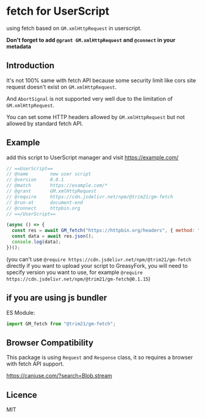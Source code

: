 # fetch for UserScript

using fetch based on `GM.xmlHttpRequest` in userscript.

**Don't forget to add `@grant GM.xmlHttpRequest` and `@connect` in your metadata**

## Introduction

It's not 100% same with fetch API because some security limit like cors site request doesn't exist on `GM.xmlHttpRequest`.

And `AbortSignal` is not supported very well due to the limitation of `GM.xmlHttpRequest`.

You can set some HTTP headers allowed by `GM.xmlHttpRequest` but not allowed by standard fetch API.

## Example

add this script to UserScript manager and visit <https://example.com/>

```javascript
// ==UserScript==
// @name        new user script
// @version     0.0.1
// @match       https://example.com/*
// @grant       GM.xmlHttpRequest
// @require     https://cdn.jsdelivr.net/npm/@trim21/gm-fetch
// @run-at      document-end
// @connect     httpbin.org
// ==/UserScript==

(async () => {
  const res = await GM_fetch("https://httpbin.org/headers", { method: "GET" });
  const data = await res.json();
  console.log(data);
})();
```

(you can't use `@require https://cdn.jsdelivr.net/npm/@trim21/gm-fetch` directly if you want to upload your script to GreasyFork,
you will need to specify version you want to use, for example `@require https://cdn.jsdelivr.net/npm/@trim21/gm-fetch@0.1.15`)

## if you are using js bundler

ES Module:

```javascript
import GM_fetch from "@trim21/gm-fetch";
```

## Browser Compatibility

This package is using `Request` and `Response` class, it so requires a browser with fetch API support.

<https://caniuse.com/?search=Blob.stream>

## Licence

MIT
